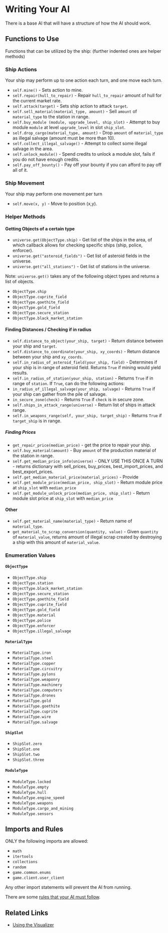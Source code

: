 # Writing Your AI

There is a base AI that will have a structure of how the AI should work. 
 
## Functions to Use

Functions that can be utilized by the ship: (further indented ones are helper methods)

### Ship Actions 
Your ship may perform up to one action each turn, and one move each turn.


 * `self.mine()` - Sets action to mine.
 * `self.repair(hull_to_repair)` - Repair `hull_to_repair` amount of hull for the current market rate.
 * `self.attack(target)` - Sets ship action to attack `target`.
 * `self.sell_material(material_type, amount)` - Sell `amount` of `material_type` to the station in range.
 * `self.buy_module (module, upgrade_level, ship_slot)` - Attempt to buy module `module` at level `upgrade_level` in slot `ship_slot`.
 * `self.drop_cargo(material_type, amount)` - Drop `amount` of `material_type` as illegal salvage (amount must be more than 10).
 * `self.collect_illegal_salvage()` - Attempt to collect some illegal salvage in the area.
 * `self.unlock_module()` - Spend credits to unlock a module slot, fails if you do not have enough credits. 
 * `self.pay_off_bounty()` - Pay off your bounty if you can afford to pay off all of it.

### Ship Movement
 Your ship may perform one movement per turn

 * `self.move(x, y)` - Move to position (x,y).


### Helper Methods

#### Getting Objects of a certain type
 * `universe.get(ObjectType.ship)` - Get list of the ships in the area, of which callback allows for checking specific ships (ship, police, enforcer).
 * `universe.get("asteroid_fields")` - Get list of asteroid fields in the universe.
 * `universe.get("all_stations")` - Get list of stations in the universe.

 Note: `universe.get()` takes any of the following object types and returns a list of objects.
 - `ObjectType.ship`
 - `ObjectType.cuprite_field`
 - `ObjectType.goethite_field`
 - `ObjectType.gold_field`
 - `ObjectType.secure_station`
 - `ObjectType.black_market_station`

#### Finding Distances / Checking if in radius
 * `self.distance_to_object(your_ship, target)` - Return distance between your ship and `target`.
 * `self.distance_to_coordinate(your_ship, xy_coords)` - Return distance between your ship and `xy_coords`.
 * `self.in_radius_of_asteroid_field(your_ship, field)` - Determines if your ship is in range of asteroid field. Returns `True` if mining would yield results.
 * `self.in_radius_of_station(your_ship, station)` - Returns `True` if in range of `station`. If `True`, can do the following actions:
 * `in_radius_of_illegal_salvage(your_ship, salvage)` - Returns `True` if your ship can gather from the pile of salvage.
 * `in_secure_zone(check)` - Returns `True` if `check` is in secure zone.
 * `self.ships_in_attack_range(universe)` - Return list of ships in attack range.
 * `self.in_weapons_range(self, your_ship, target_ship)` - Returns `True` if `target_ship` is in range.

##### Finding Prices
 * `get_repair_price(median_price)` - get the price to repair your ship.
 * `self.buy_material(amount)` - Buy `amount` of the production material of the station in range.
 * `self.get_median_price_info(universe)` - ONLY USE THIS ONCE A TURN - returns dictionary with sell_prices, buy_prices, best_import_prices, and best_export_prices.
 * `self.get_median_material_price(material_prices)` - Provide 
 * `self.get_module_price(median_price, ship_slot)` - Return module price at `ship_slot` with `median_price`
 * `self.get_module_unlock_price(median_price, ship_slot)` - Return module slot price at `ship_slot` with `median_price`

#### Other
 * `self.get_material_name(material_type)` - Return name of `material_type`.
 * `get_material_to_scrap_conversion(quantity, value)` - Given `quantity` of `material_value`, returns amount of illegal scrap created by destroying a ship with this amount of `material_value`.

### Enumeration Values
#### `ObjectType`
* `ObjectType.ship`
* `ObjectType.station`
* `ObjectType.black_market_station`
* `ObjectType.secure_station`
* `ObjectType.goethite_field`
* `ObjectType.cuprite_field`
* `ObjectType.gold_field`
* `ObjectType.material`
* `ObjectType.police`
* `ObjectType.enforcer`
* `ObjectType.illegal_salvage`

#### `MaterialType`
* `MaterialType.iron`
* `MaterialType.steel`
* `MaterialType.copper`
* `MaterialType.circuitry`
* `MaterialType.pylons`
* `MaterialType.weaponry`
* `MaterialType.machinery`
* `MaterialType.computers`
* `MaterialType.drones`
* `MaterialType.gold`
* `MaterialType.goethite`
* `MaterialType.cuprite`
* `MaterialType.wire`
* `MaterialType.salvage`

#### `ShipSlot`
* `ShipSlot.zero`
* `ShipSlot.one`
* `ShipSlot.two`
* `ShipSlot.three`

#### `ModuleType`
* `ModuleType.locked`
* `ModuleType.empty`
* `ModuleType.hull`
* `ModuleType.engine_speed`
* `ModuleType.weapons`
* `ModuleType.cargo_and_mining`
* `ModuleType.sensors`


## Imports and Rules

ONLY the following imports are allowed:
  * `math`
  * `itertools`
  * `collections`
  * `random`
  * `game.common.enums`
  * `game.client.user_client`
  
Any other import statements will prevent the AI from running.


There are some [rules that your AI must follow](rules.html).

## Related Links
* [Using the Visualizer](using_the_visualizer.html)
